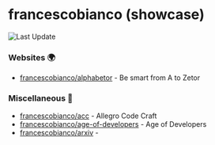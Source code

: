 # francescobianco (showcase)
![Last Update](https://img.shields.io/badge/Last%20Update-2024--01--28%2008%3A15%3A05%20UTC-blue)
###  Websites :earth_africa:
* [francescobianco/alphabetor](https://github.com/francescobianco/alphabetor)  - Be smart from A to Zetor
###  Miscellaneous :briefcase:
* [francescobianco/acc](https://github.com/francescobianco/acc)  - Allegro Code Craft
* [francescobianco/age-of-developers](https://github.com/francescobianco/age-of-developers)  - Age of Developers
* [francescobianco/arxiv](https://github.com/francescobianco/arxiv)  - 
